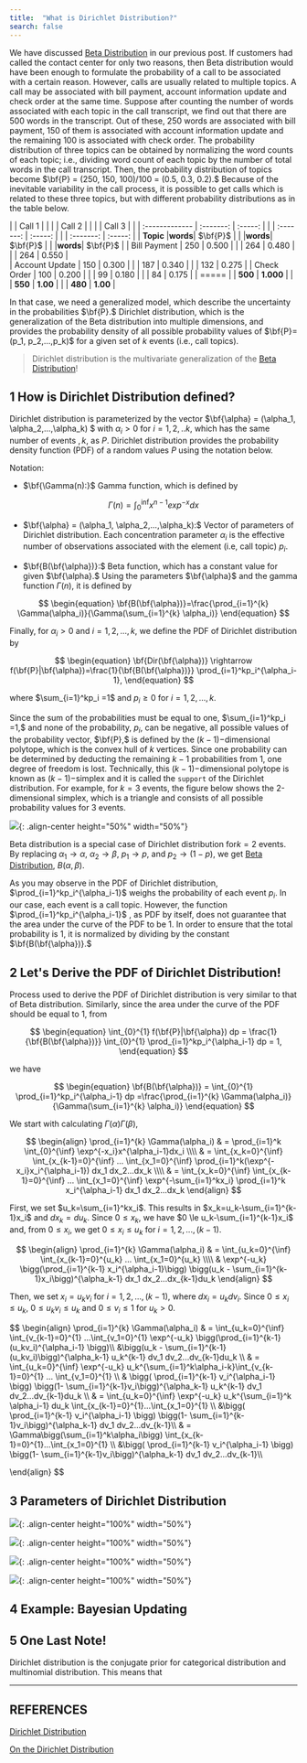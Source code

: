 ```yaml
---
title:  "What is Dirichlet Distribution?"
search: false
---
```


We have discussed [Beta Distribution](https://elifilkegokce.github.io/beta-distribution/)
in our previous post. If customers had called the contact center for only two
reasons, then Beta distribution would have been enough to formulate the
probability of a call to be associated with a certain reason. However, calls
are usually related to multiple topics. A call may be associated with
bill payment, account information update and check order at the same time. 
Suppose after counting the number of words associated with each topic 
in the call transcript, we find out that there are 500 words in the 
transcript. Out of these, 250 words are associated with bill payment, 150
of them is associated with account information update and the remaining 
100 is associated with check order. The probability distribution of three 
topics can be obtained by normalizing the word counts of each topic; 
i.e., dividing word count of each topic by the number of total words in the
call transcript. Then, the probability distribution of topics
become $\bf{P} = (250, 150, 100)/100 = (0.5, 0.3, 0.2).$ Because of the inevitable
variability in the call process, it is possible to get calls which is 
related to these three topics, but with different probability distributions
as in the table below.

|                |   Call 1  |         | | |   Call 2  |         | | |   Call 3  |         |
| :------------- | :-------: | :-----: | | | :-------: | :-----: | | | :-------: | :-----: |
| **Topic**      |**words**|  $\bf{P}$ | | |**words**|  $\bf{P}$ | | |**words**|  $\bf{P}$ |
| Bill Payment   |   250   |   0.500   | | |   264   |   0.480   | | |   264   |   0.550   |  
| Account Update |   150   |   0.300   | | |   187   |   0.340   | | |   132   |   0.275   |
| Check Order    |   100   |   0.200   | | |    99   |   0.180   | | |    84   |   0.175   |
| =====
|                | **500** | **1.000** | | | **550** | **1.00**  | | | **480** | **1.00**  |

In that case, we need a generalized model, which describe the uncertainty in 
the probabilities $\bf{P}.$ Dirichlet distribution, which is the generalization of
the Beta distribution into multiple dimensions, and provides the probability 
density of all possible probability values of $\bf{P}=(p_1, p_2,...,p_k)$ for 
a given set of $k$ events (i.e., call topics). 

> Dirichlet distribution is the multivariate generalization of the 
>[Beta Distribution](https://elifilkegokce.github.io/beta-distribution/)!

 
## 1 How is Dirichlet Distribution defined?

Dirichlet distribution is parameterized by the vector $\bf{\alpha} = 
(\alpha_1, \alpha_2,...,\alpha_k) $ with $\alpha_i >0$ for $i=1,2, ..k$, 
which has the same number of events $, k,$ as $P.$ Dirichlet
distribution provides the probability density function (PDF) of a random 
values $P$ using the notation below.

Notation:

* $\bf{\Gamma(n):}$ Gamma function, which is defined by
 
$$
\begin{equation}
\Gamma(n) = \int_{0}^{\inf} x^{n-1} exp^{-x} dx
\end{equation}
$$

* $\bf{\alpha} = (\alpha_1, \alpha_2,...,\alpha_k):$ Vector of parameters of 
Dirichlet distribution. Each concentration parameter $\alpha_i$ is the 
effective number of observations associated with the element (i.e, call 
topic) $p_i.$

* $\bf{B(\bf{\alpha})}:$ Beta function, which has a constant value for given
$\bf{\alpha}.$ Using the parameters $\bf{\alpha}$ and the gamma function 
$\Gamma(n)$, it is defined by

$$
\begin{equation}
\bf{B(\bf{\alpha})}=\frac{\prod_{i=1}^{k} \Gamma(\alpha_i)}{\Gamma(\sum_{i=1}^{k} \alpha_i)}
\end{equation}
$$

Finally, for $\alpha_i>0$ and $i=1,2,...,k,$ we define the PDF of Dirichlet 
distribution by 

$$
\begin{equation}
\bf{Dir(\bf{\alpha})} \rightarrow f(\bf{P}|\bf{\alpha})=\frac{1}{\bf{B(\bf{\alpha})}} \prod_{i=1}^kp_i^{\alpha_i-1},
\end{equation}
$$

where $\sum_{i=1}^kp_i =1$ and $p_i \ge 0$ for $i=1,2,...,k.$

Since the sum of the probabilities must be equal to one, 
$\sum_{i=1}^kp_i =1,$ and none of the probability, $p_i,$ can be negative,
all possible values of the probability vector, $\bf{P},$ is defined by the 
$(k-1)-$dimensional polytope, which is the convex hull of $k$ vertices. Since
one probability can be determined by deducting the remaining $k-1$ 
probabilities from 1, one degree of freedom is lost. Technically, this
$(k-1)-$dimensional polytope is known as $(k-1)-$simplex and it is called 
the `support` of the Dirichlet distribution. For example, for $k=3$ events, 
the figure below shows the 2-dimensional simplex, which is a triangle and 
consists of all possible probability values for 3 events.     

![](/images/dirichlet-distribution/2Simplex.png){: .align-center height="50%" width="50%"}

Beta distribution is a special case of Dirichlet distribution for$k=2$ 
events. By replacing $\alpha_1 \rightarrow \alpha$, $\alpha_2 \rightarrow \beta$, 
$p_1 \rightarrow p,$ and $p_2 \rightarrow (1-p),$ we get [Beta Distribution](https://elifilkegokce.github.io/beta-distribution/), 
$B(\alpha,\beta)$. 

As you may observe in the PDF of Dirichlet distribution, 
$\prod_{i=1}^kp_i^{\alpha_i-1}$ weighs the probability of each event $p_i.$ 
In our case, each event is a call topic. However, the function 
$\prod_{i=1}^kp_i^{\alpha_i-1}$ , as PDF by itself, does not guarantee 
that the area under the curve of the PDF to be 1. In order to ensure 
that the total probability is 1, it is normalized by dividing by the 
constant $\bf{B(\bf{\alpha})}.$ 

## 2 Let's Derive the PDF of Dirichlet Distribution!


Process used to derive the PDF of Dirichlet distribution is very similar to
that of Beta distribution. Similarly, since the area under the curve of 
the PDF should be equal to 1, from

$$
\begin{equation}
\int_{0}^{1} f(\bf{P}|\bf{\alpha}) dp = \frac{1}{\bf{B(\bf{\alpha})}} 
\int_{0}^{1} \prod_{i=1}^kp_i^{\alpha_i-1} dp = 1,
\end{equation}
$$

we have

$$
\begin{equation}
\bf{B(\bf{\alpha})} = \int_{0}^{1} \prod_{i=1}^kp_i^{\alpha_i-1} dp 
 =\frac{\prod_{i=1}^{k} \Gamma(\alpha_i)}{\Gamma(\sum_{i=1}^{k} \alpha_i)}
\end{equation}
$$


We start with calculating $\Gamma(\alpha)\Gamma(\beta),$

$$
\begin{align}
\prod_{i=1}^{k} \Gamma(\alpha_i) & =  \prod_{i=1}^k \int_{0}^{\inf} 
\exp^{-x_i}x^{\alpha_i-1}dx_i 
 \\\\
& = \int_{x_k=0}^{\inf} \int_{x_{k-1}=0}^{\inf} ... \int_{x_1=0}^{\inf} 
\prod_{i=1}^k(\exp^{-x_i}x_i^{\alpha_i-1}) dx_1 dx_2...dx_k \\\\
& = \int_{x_k=0}^{\inf} \int_{x_{k-1}=0}^{\inf} ... \int_{x_1=0}^{\inf} 
\exp^{-\sum_{i=1}^kx_i} \prod_{i=1}^k x_i^{\alpha_i-1} dx_1 dx_2...dx_k 
\end{align}
$$


First, we set $u_k=\sum_{i=1}^kx_i$. This results in $x_k=u_k-\sum_{i=1}^{k-1}x_i$ 
and $dx_k=du_k.$ Since $0 \le x_k$, we have $0 \le u_k-\sum_{i=1}^{k-1}x_i$ 
and, from $0 \le x_i,$ we get $0 \le x_i \le u_k$ for $i=1,2,...,(k-1).$

$$
\begin{align}
\prod_{i=1}^{k} \Gamma(\alpha_i) & = \int_{u_k=0}^{\inf} \int_{x_{k-1}=0}^{u_k}
... \int_{x_1=0}^{u_k} \\\\
& \exp^{-u_k} \bigg(\prod_{i=1}^{k-1} x_i^{\alpha_i-1}\bigg)
\bigg(u_k - \sum_{i=1}^{k-1}x_i\bigg)^{\alpha_k-1} dx_1 dx_2...dx_{k-1}du_k 
\end{align}
$$

Then, we set $x_i = u_kv_i$ for $i=1,2,...,(k-1)$, where $dx_i=u_kdv_i.$ 
Since $0 \le x_i \le u_k,$ $0\le u_kv_i \le u_k$ and $0 \le v_i \le 1$ for $u_k > 0$.

$$
\begin{align}
\prod_{i=1}^{k} \Gamma(\alpha_i) & = \int_{u_k=0}^{\inf} \int_{v_{k-1}=0}^{1}
...\int_{v_1=0}^{1} \exp^{-u_k} \bigg(\prod_{i=1}^{k-1} (u_kv_i)^{\alpha_i-1} \bigg)\\\\
&\bigg(u_k - \sum_{i=1}^{k-1}(u_kv_i)\bigg)^{\alpha_k-1} u_k^{k-1} dv_1 dv_2...dv_{k-1}du_k \\\\
& = \int_{u_k=0}^{\inf} \exp^{-u_k} u_k^{\sum_{i=1}^k\alpha_i-k}\int_{v_{k-1}=0}^{1}
... \int_{v_1=0}^{1} \\\\
& \bigg( \prod_{i=1}^{k-1} v_i^{\alpha_i-1} \bigg)
\bigg(1- \sum_{i=1}^{k-1}v_i\bigg)^{\alpha_k-1} u_k^{k-1} dv_1 dv_2...dv_{k-1}du_k \\\\
& = \int_{u_k=0}^{\inf} \exp^{-u_k} u_k^{\sum_{i=1}^k \alpha_i-1} du_k
\int_{x_{k-1}=0}^{1}...\int_{x_1=0}^{1} \\\\
&\bigg( \prod_{i=1}^{k-1} v_i^{\alpha_i-1} \bigg)
\bigg(1- \sum_{i=1}^{k-1}v_i\bigg)^{\alpha_k-1} dv_1 dv_2...dv_{k-1}\\\\
& = \Gamma\bigg(\sum_{i=1}^k\alpha_i\bigg)
\int_{x_{k-1}=0}^{1}...\int_{x_1=0}^{1} \\\\
&\bigg( \prod_{i=1}^{k-1} v_i^{\alpha_i-1} \bigg)
\bigg(1- \sum_{i=1}^{k-1}v_i\bigg)^{\alpha_k-1} dv_1 dv_2...dv_{k-1}\\\\

\end{align}
$$

## 3 Parameters of Dirichlet Distribution

![](/images/dirichlet-distribution/alpha_le_1_eq.png){: .align-center height="100%" width="50%"}

![](/images/dirichlet-distribution/alpha_le_1.png){: .align-center height="100%" width="50%"}

![](/images/dirichlet-distribution/alpha_ge_2_eq.png){: .align-center height="100%" width="50%"}

![](/images/dirichlet-distribution/alpha_ge_2.png){: .align-center height="100%" width="50%"}

## 4 Example: Bayesian Updating


## 5 One Last Note!

Dirichlet distribution is the conjugate prior for categorical distribution 
and multinomial distribution. This means that 



---
REFERENCES
---

[Dirichlet Distribution](https://en.wikipedia.org/wiki/Dirichlet_distribution)

[On the Dirichlet Distribution](https://mast.queensu.ca/~communications/Papers/msc-jiayu-lin.pdf)



